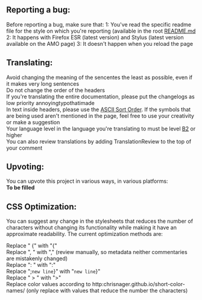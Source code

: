 ## Reporting a bug:
Before reporting a bug, make sure that:
1: You've read the specific readme file for the style on which you're reporting (available in the root [README.md](./README.md)
2: It happens with Firefox ESR (latest version) and Stylus (latest version available on the AMO page)
3: It doesn't happen when you reload the page

## Translating:
Avoid changing the meaning of the sencentes the least as possible, even if it makes very long sentences<br>
Do not change the order of the headers<br>
If you're translating the entire documentation, please put the changelogs as low priority annoyingtypothatimade<br>
In text inside headers, please use the [ASCII Sort Order](http:support.ecisolutions.com/doc-ddms/help/reportsmenu/ascii_sort_order_chart.htm). If the symbols that are being used aren't mentioned in the page, feel free to use your creativity or make a suggestion<br>
Your language level in the language you're translating to must be level [B2](http:en.wikipedia.org/wiki/Common_European_Framework_of_Reference_for_Languages) or higher<br>
You can also review translations by adding TranslationReview to the top of your comment<br>

## Upvoting:
You can upvote this project in various ways, in various platforms:<br>
**To be filled**

## CSS Optimization:
You can suggest any change in the stylesheets that reduces the number of characters without changing its functionality while making it have an approximate readability. The current optimization methods are: 

Replace " {" with "{"<br>
Replace ", " with "," (review manually, so metadata neither commentaries are mistakenly changed)<br>
Replace ": " with ":"<br>
Replace ";`new line`}" with "`new line`}"<br>
Replace " > " with ">"<br>
Replace color values according to http:chrisnager.github.io/short-color-names/ (only replace with values that reduce the number the characters)
